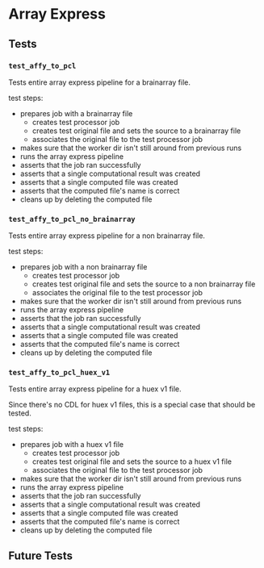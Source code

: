 # Array Express

## Tests

### `test_affy_to_pcl`

Tests entire array express pipeline for a brainarray file.

test steps:
- prepares job with a brainarray file
    - creates test processor job
    - creates test original file and sets the source to a brainarray file
    - associates the original file to the test processor job
- makes sure that the worker dir isn't still around from previous runs
- runs the array express pipeline
- asserts that the job ran successfully
- asserts that a single computational result was created
- asserts that a single computed file was created
- asserts that the computed file's name is correct
- cleans up by deleting the computed file

### `test_affy_to_pcl_no_brainarray`

Tests entire array express pipeline for a non brainarray file.

test steps:
- prepares job with a non brainarray file
    - creates test processor job
    - creates test original file and sets the source to a non brainarray file
    - associates the original file to the test processor job
- makes sure that the worker dir isn't still around from previous runs
- runs the array express pipeline
- asserts that the job ran successfully
- asserts that a single computational result was created
- asserts that a single computed file was created
- asserts that the computed file's name is correct
- cleans up by deleting the computed file

### `test_affy_to_pcl_huex_v1`

Tests entire array express pipeline for a huex v1 file.

Since there's no CDL for huex v1 files, this is a special case that should be tested.

test steps:
- prepares job with a huex v1 file
    - creates test processor job
    - creates test original file and sets the source to a huex v1 file
    - associates the original file to the test processor job
- makes sure that the worker dir isn't still around from previous runs
- runs the array express pipeline
- asserts that the job ran successfully
- asserts that a single computational result was created
- asserts that a single computed file was created
- asserts that the computed file's name is correct
- cleans up by deleting the computed file

## Future Tests


